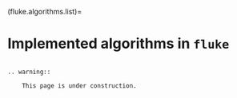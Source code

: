 (fluke.algorithms.list)=

# Implemented algorithms in **``fluke``**

```{eval-rst}

.. warning::

    This page is under construction.

```
